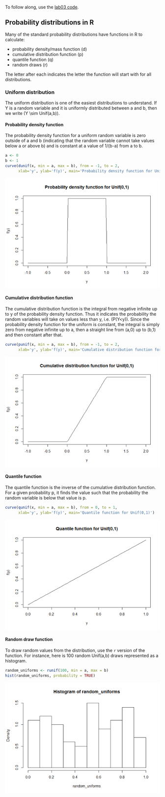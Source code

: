 To follow along, use the [lab03 code](lab03.R).

Probability distributions in R
------------------------------

Many of the standard probability distributions have functions in R to calculate:

-   probability density/mass function (d)
-   cumulative distribution function (p)
-   quantile function (q)
-   random draws (r)

The letter after each indicates the letter the function will start with for all distributions.

### Uniform distribution

The uniform distribution is one of the easiest distributions to understand. If Y is a random variable and it is uniformly distributed between a and b, then we write \(Y \sim Unif(a,b)\).

#### Probability density function

The probability density function for a uniform random variable is zero outside of a and b (indicating that the random variable cannot take values below a or above b) and is constant at a value of 1/(b-a) from a to b.

``` r
a <- 0
b <- 1
curve(dunif(x, min = a, max = b), from = -1, to = 2,
      xlab='y', ylab='f(y)', main='Probability density function for Unif(0,1)')
```

![](lab03_files/figure-markdown_github/unnamed-chunk-1-1.png)

#### Cumulative distribution function

The cumulative distribution function is the integral from negative infinite up to y of the probability density function. Thus it indicates the probability the random variables will take on values less than y, i.e. \(P(Y<y)\). Since the probability density function for the uniform is constant, the integral is simply zero from negative infinite up to a, then a straight line from (a,0) up to (b,1) and then constant after that.

``` r
curve(punif(x, min = a, max = b), from = -1, to = 2,
      xlab='y', ylab='f(y)', main='Cumulative distribution function for Unif(0,1)')
```

![](lab03_files/figure-markdown_github/unnamed-chunk-2-1.png)

#### Quantile function

The quantile function is the inverse of the cumulative distribution function. For a given probability p, it finds the value such that the probability the random variable is below that value is p.

``` r
curve(qunif(x, min = a, max = b), from = 0, to = 1,
      xlab='y', ylab='f(y)', main='Quantile function for Unif(0,1)')
```

![](lab03_files/figure-markdown_github/unnamed-chunk-3-1.png)

#### Random draw function

To draw random values from the distribution, use the `r` version of the function. For instance, here is 100 random Unif(a,b) draws represented as a histogram.

``` r
random_uniforms <- runif(100, min = a, max = b)
hist(random_uniforms, probability = TRUE)
```

![](lab03_files/figure-markdown_github/unnamed-chunk-4-1.png)
